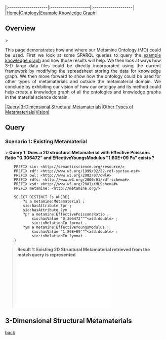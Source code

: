
|:--------------------|:--------------------|:--------------------|
|[Home](./index.html)|[Ontology](./ontology.html)|[Example Knowledge Graph](./exampleKG.html)|

<h2 id="overview">Overview</h2>
> <p align="justify">This page demonstrates how and where our Metamine Ontology (MO) could be used. First we look at some SPARQL queries to query the <a href="https://tetherless-world.github.io/metamine/exampleKG.html">example knowledge graph</a> and how those results will help. We then look at ways how 3-D large data files could be directly incorporated using the current framework by modifying the spreadsheet storing the data for knowledge graph. We then move forward to show how the ontology could be used for other types of metamaterials and outside the metamaterial domain. We conclude by exhibiting our vision of how our ontolgoy and its method could help create a knowledge graph of all the ontologies and knowledge graphs in the material science domain. </p>

|[Query](#sparql)|[3-Dimensional Structural Metamaterials](#3d)|[Other Types of Metamaterials](#otherMeta)|[Vision](#vision)|

<h2 id="sparql">Query</h2>

<h3>Scenario 1: Existing Metamaterial </h3>
> <strong> Query 1: Does a 2D structural Metamaterial with Effective Poissons Ratio "0.306472" and EffectiveYoungsModulus "1.80E+09 Pa" exists ? </strong>

        PREFIX sio: <http://semanticscience.org/resource/>
        PREFIX rdf: <http://www.w3.org/1999/02/22-rdf-syntax-ns#>
        PREFIX owl: <http://www.w3.org/2002/07/owl#>
        PREFIX rdfs: <http://www.w3.org/2000/01/rdf-schema#>
        PREFIX xsd: <http://www.w3.org/2001/XMLSchema#>
        PREFIX metamine: <http://metamine.org/>

        SELECT DISTINCT ?s WHERE{
            ?s a metamine:Metamaterial ;
            sio:hasAttribute ?pr ;
            sio:hasAttribute ?ym .
            ?pr a metamine:EffectivePoissonsRatio ;
                sio:hasValue "0.306472"^^<xsd:double> ;
                sio:inRelationTo ?prmat .
            ?ym a metamine:EffectiveYoungsModulus ;
                sio:hasValue "1.80E+09"^^<xsd:double> ;
                sio:inRelationTo ?ymmat .
        } 
    

> <strong> Result 1: Existing 2D Structural Metamaterial retrieved from the match query is represented </strong>
> <iframe src="images/query1output.png" style="width: 300px;height: 150px;border: none;"></iframe>

<h2 id="3d">3-Dimensional Structural Metamaterials</h2>


[back](./)
